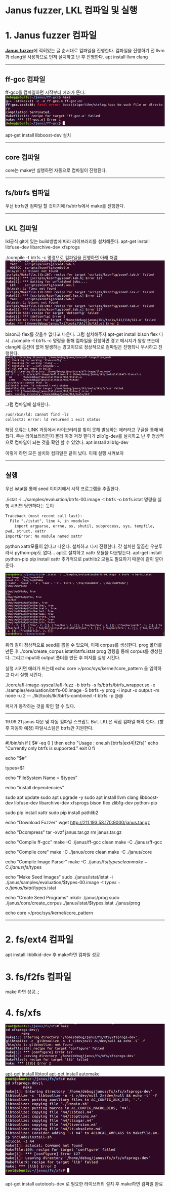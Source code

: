 Janus fuzzer, LKL 컴파일 및 실행
======================
# 1. Janus fuzzer 컴파일

[**Janus fuzzer**](https://github.com/sslab-gatech/janus/blob/master/README.md)에 적혀있는 글 순서대로 컴파일을 진행한다.
컴파일을 진행하기 전 llvm과 clang을 사용하므로 먼저 설치하고 난 후 진행한다.
apt install llvm clang
****
## ff-gcc 컴파일
ff-gcc를 컴파일하면 시작부터 에러가 뜬다.
![bitmap](./img/fferr.PNG)

apt-get install libboost-dev 설치
****
## core 컴파일
core는 make만 실행하면 자동으로 컴파일이 진행된다.
****
## fs/btrfs 컴파일
우선 btrfs만 컴파일 할 것이기에 fs/btrfs에서 make를 진행한다.

****
## LKL 컴파일
lkl공식 git에 있는 build방법에 따라 라이브러리를 설치해준다.
apt-get install libfuse-dev libarchive-dev xfsprogs

./compile -t btrfs -c 명령으로 컴파일을 진행하면 아래 처럼
![bitmap](./img/lklerr.PNG)

bison과 flex를 찾을수 없다고 나온다. 그럼 설치해주자
apt-get install bison flex
다시 ./compile -t btrfs -c 명령을 통해 컴파일을 진행하면 경고 메시지가 왕창 뜨는데 clang에 옵션이 없어 발생하는 경고이므로 정상적으로 컴파일은 진행되니 무시하고 진행한다.
![bitmap](./img/lklerr2.PNG)

그럼 컴파일에 실패한다.
```
/usr/bin/ld: cannot find -lz
collect2: error: ld returned 1 exit status
```
해당 오류는 LINK 과정에서 라이브러리를 찾이 못해 발생하는 에러라고 구글을 통해 배웠다.
무슨 라이브러리인지 몰라 이것 저것 깔다가 zlib1g-dev를 설치하고 난 후 정상적으로 컴파일이 되는 것을 확인 할 수 있었다.
apt install zlib1g-dev

이렇게 하면 모든 설치와 컴파일은 끝이 났다.
이제 실행 시켜보자
****
## 실행
우선 istat을 통해 seed 이미지에서 시작 프로그램을 추출한다.

./istat -i ../samples/evaluation/btrfs-00.image -t btrfs -o btrfs.istat 명령을 실행 시키면 당연하다는 듯이
```
Traceback (most recent call last):
  File "./istat", line 4, in <module>
    import argparse, errno, os, shutil, subprocess, sys, tempfile, pwd, struct, xattr
ImportError: No module named xattr
```
python xattr모듈이 없다고 나온다. 설치하고 다시 진행한다.
갓 설치한 깔끔한 우분투라서 python-pip도 없다... apt로 설치하고 xattr 모듈을 다운받는다.
apt-get install python-pip
pip install xattr
추가적으로 pathlib2 모듈도 필요하기 때문에 같이 깔아 준다.

![bitmap](./img/seed.PNG)

위와 같이 정상적으로 seed를 뽑을 수 있으며, 이제 corpus를 생성한다.
prog 폴더를 만든 후
./core/create_corpus istat/btrfs.istat prog 명령을 통해 corpus를 생성한다.
그리고 input과 output 폴더를 만든 후 퍼저를 실행 시킨다.

실행 시키면 에러가 뜨는데
echo core >/proc/sys/kernel/core_pattern 을 입력하고 다시 실행 시킨다.

 ./core/afl-image-syscall/afl-fuzz -b btrfs -s fs/btrfs/btrfs_wrapper.so -e ./samples/evaluation/btrfs-00.image -S btrfs -y prog -i input -o output -m none -u 2 -- ./lkl/tools/lkl/btrfs-combined -t btrfs -p @@

퍼저가 동작하는 것을 확인 할 수 있다.

****
19.09.21
janus 다운 및 자동 컴파일 스크립트 But. LKL은 직접 컴파일 해야 한다...(향후 자동화 예정)
파일시스템은 btrfs만 지원한다.
****
#!/bin/sh
if [ $# -eq 0 ]
then
	echo "Usage : one.sh [btrfs|ext4|f2fs]"
	echo "Currently only btrfs is supported."
	exit 0
fi

echo "$#"

types=$1

echo "FileSystem Name = $types"

echo "install dependencies"

sudo apt update
sudo apt upgrade -y
sudo apt install llvm clang libboost-dev libfuse-dev libarchive-dev xfsprogs bison flex zlib1g-dev python-pip

sudo pip install xattr
sudo pip install pathlib2

echo "Download Fuzzer"
wget http://211.193.58.170:9000/janus.tar.gz

echo "Dcompress"
tar -xvzf janus.tar.gz
rm janus.tar.gz


echo "Compile ff-gcc"
make -C ./janus/ff-gcc clean
make -C ./janus/ff-gcc

echo "Compile core"
make -C ./janus/core clean
make -C ./janus/core

echo "Compile Image Parser"
make -C ./janus/fs/$types clean
make -C ./janus/fs/$types


echo "Make Seed Images"
sudo ./janus/istat/istat -i ./janus/samples/evaluation/$types-00.image -t $types -o ./janus/istat/$types.istat 

echo "Create Seed Programs"
mkdir ./janus/prog
sudo ./janus/core/create_corpus ./janus/istat/$types.istat ./janus/prog

echo core >/proc/sys/kernel/core_pattern
****
# 2. fs/ext4 컴파일
apt install libblkid-dev 후 make하면 컴파일 성공

# 3. fs/f2fs 컴파일
make 하면 성공..;

# 4. fs/xfs
![bitmap](./img/xfserr1.PNG)

apt-get install libtool
apt-get install automake
![bitmap](./img/xfserr2.PNG)

apt-get install autotools-dev 로 필요한 라이브러리 설치 후 make하면 컴파일 완료